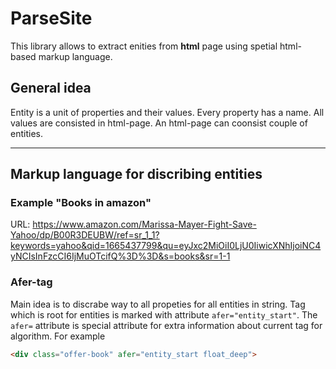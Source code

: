 # ParseSite
This library allows to extract enities from **html** page using spetial html-based markup language.

## General idea
Entity is a unit of properties and their values. Every property has a name. All values are consisted in html-page. An html-page can coonsist couple of entities.
_________
## Markup language for discribing entities
### Example "Books in amazon"
URL: https://www.amazon.com/Marissa-Mayer-Fight-Save-Yahoo/dp/B00R3DEUBW/ref=sr_1_1?keywords=yahoo&qid=1665437799&qu=eyJxc2MiOiI0LjU0IiwicXNhIjoiNC4yNCIsInFzcCI6IjMuOTcifQ%3D%3D&s=books&sr=1-1

### Afer-tag
Main idea is to discrabe way to all propeties for all entities in string. Tag which is root for entities is marked with attribute `afer="entity_start"`. The `afer=` attribute is special attribute for extra information about current tag for algorithm.
For example 
```html 
<div class="offer-book" afer="entity_start float_deep">
```
